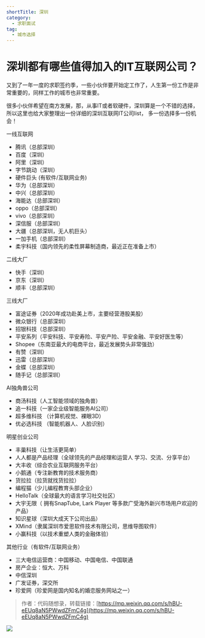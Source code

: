 ```yaml
---
shortTitle: 深圳
category:
  - 求职面试
tag:
  - 城市选择
---
```


# 深圳都有哪些值得加入的IT互联网公司？



又到了一年一度的求职签约季，一些小伙伴要开始定工作了，人生第一份工作是非常重要的，同样工作的城市也非常重要。

很多小伙伴希望在南方发展，那，从事IT或者软硬件，深圳算是一个不错的选择， 所以这里也给大家整理出一份详细的深圳互联网IT公司list， 多一份选择多一份机会！

一线互联网

- 腾讯（总部深圳）
- 百度（深圳）
- 阿里（深圳）
- 字节跳动（深圳）
- 硬件巨头 (有软件/互联网业务)
- 华为（总部深圳）
- 中兴（总部深圳）
- 海能达（总部深圳）
- oppo（总部深圳）
- vivo（总部深圳）
- 深信服（总部深圳）
- 大疆（总部深圳，无人机巨头）
- 一加手机（总部深圳）
- 柔宇科技（国内领先的柔性屏幕制造商，最近正在准备上市）

二线大厂

- 快手（深圳）
- 京东（深圳）
- 顺丰（总部深圳）

三线大厂

- 富途证券（2020年成功赴美上市，主要经营港股美股）
- 微众银行（总部深圳）
- 招银科技（总部深圳）
- 平安系列（平安科技、平安寿险、平安产险、平安金融、平安好医生等）
- Shopee（东南亚最大的电商平台，最近发展势头非常强劲）
- 有赞（深圳）
- 迅雷（总部深圳）
- 金蝶（总部深圳）
- 随手记（总部深圳）


AI独角兽公司

- 商汤科技（人工智能领域的独角兽）
- 追一科技（一家企业级智能服务AI公司）
- 超多维科技 （计算机视觉、裸眼3D）
- 优必选科技 （智能机器人、人脸识别）

明星创业公司

- 丰巢科技（让生活更简单）
- 人人都是产品经理（全球领先的产品经理和运营人 学习、交流、分享平台）
- 大丰收（综合农业互联网服务平台）
- 小鹅通（专注新教育的技术服务商）
- 货拉拉（拉货就找货拉拉）
- 编程猫（少儿编程教育头部企业）
- HelloTalk（全球最大的语言学习社交社区）
- 大宇无限（ 拥有SnapTube, Lark Player 等多款广受海外新兴市场用户欢迎的产品）
- 知识星球（深圳大成天下公司出品）
- XMind（隶属深圳市爱思软件技术有限公司，思维导图软件）
- 小赢科技（以技术重塑人类的金融体验）

其他行业（有软件/互联网业务）

- 三大电信运营商：中国移动、中国电信、中国联通
- 房产企业：恒大、万科
- 中信深圳
- 广发证券，深交所
- 珍爱网（珍爱网是国内知名的婚恋服务网站之一）



>作者：代码随想录，转载链接：[https://mp.weixin.qq.com/s/hBU-eEUq8aN5PWwdZFmC4g](https://mp.weixin.qq.com/s/hBU-eEUq8aN5PWwdZFmC4g)

![](http://cdn.tobebetterjavaer.com/tobebetterjavaer/images/xingbiaogongzhonghao.png)


